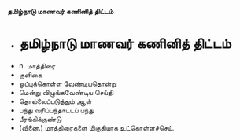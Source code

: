 **தமிழ்நாடு மாணவர் கணினித் திட்டம்**
- # தமிழ்நாடு மாணவர் கணினித் திட்டம்
- n. மாத்திரை
- குளிகை
- ஒப்புக்கொள்ள வேண்டியதொன்று
- மென்று விழுங்கவேண்டிய செய்தி
- தொல்லைப்படுத்தும் ஆள்
- பந்து வரிப்பந்தாட்டப் பந்து
- பீரங்கிக்குண்டு
- (வினை.) மாத்திரைகளை மிகுதியாக உட்கொள்ளச்செய்.


